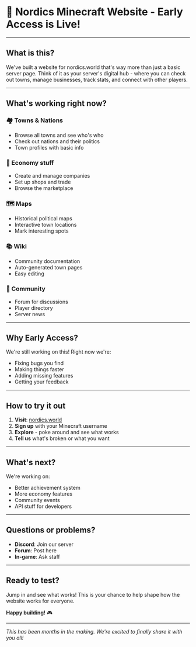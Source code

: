 # 🚀 Nordics Minecraft Website - Early Access is Live!

---

## What is this?

We've built a website for nordics.world that's way more than just a basic server page. Think of it as your server's digital hub - where you can check out towns, manage businesses, track stats, and connect with other players.

---

## What's working right now?

### 🏘️ Towns & Nations
- Browse all towns and see who's who
- Check out nations and their politics
- Town profiles with basic info

### 💼 Economy stuff
- Create and manage companies
- Set up shops and trade
- Browse the marketplace

### 🗺️ Maps
- Historical political maps
- Interactive town locations
- Mark interesting spots

### 📚 Wiki
- Community documentation
- Auto-generated town pages
- Easy editing

### 💬 Community
- Forum for discussions
- Player directory
- Server news

---

## Why Early Access?

We're still working on this! Right now we're:
- Fixing bugs you find
- Making things faster
- Adding missing features
- Getting your feedback

---

## How to try it out

1. **Visit**: [nordics.world](https://nordics.world)
2. **Sign up** with your Minecraft username
3. **Explore** - poke around and see what works
4. **Tell us** what's broken or what you want

---

## What's next?

We're working on:
- Better achievement system
- More economy features
- Community events
- API stuff for developers

---

## Questions or problems?

- **Discord**: Join our server
- **Forum**: Post here
- **In-game**: Ask staff

---

## Ready to test?

Jump in and see what works! This is your chance to help shape how the website works for everyone.

**Happy building!** 🎮

---

*This has been months in the making. We're excited to finally share it with you all!*
